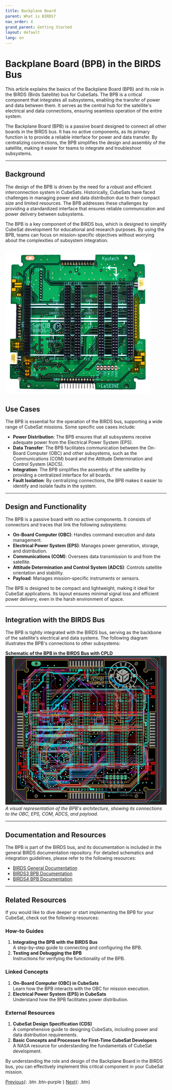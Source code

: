 ```yaml
---
title: Backplane Board
parent: What is BIRDS?
nav_order: 4
grand_parent: Getting Started
layout: default
lang: en
---
```


# Backplane Board (BPB) in the BIRDS Bus

This article explains the basics of the Backplane Board (BPB) and its role in the BIRDS (Birds Satellite) bus for CubeSats. The BPB is a critical component that integrates all subsystems, enabling the transfer of power and data between them. It serves as the central hub for the satellite's electrical and data connections, ensuring seamless operation of the entire system.

The Backplane Board (BPB) is a passive board designed to connect all other boards in the BIRDS bus. It has no active components, as its primary function is to provide a reliable interface for power and data transfer. By centralizing connections, the BPB simplifies the design and assembly of the satellite, making it easier for teams to integrate and troubleshoot subsystems.

---

## Background

The design of the BPB is driven by the need for a robust and efficient interconnection system in CubeSats. Historically, CubeSats have faced challenges in managing power and data distribution due to their compact size and limited resources. The BPB addresses these challenges by providing a standardized interface that ensures reliable communication and power delivery between subsystems.

The BPB is a key component of the BIRDS bus, which is designed to simplify CubeSat development for educational and research purposes. By using the BPB, teams can focus on mission-specific objectives without worrying about the complexities of subsystem integration.

![Backplane Board Photo without CPLD](/assets/images/BPB-Board.png)
---

## Use Cases

The BPB is essential for the operation of the BIRDS bus, supporting a wide range of CubeSat missions. Some specific use cases include:

- **Power Distribution**: The BPB ensures that all subsystems receive adequate power from the Electrical Power System (EPS).
- **Data Transfer**: The BPB facilitates communication between the On-Board Computer (OBC) and other subsystems, such as the Communications (COM) board and the Attitude Determination and Control System (ADCS).
- **Integration**: The BPB simplifies the assembly of the satellite by providing a centralized interface for all boards.
- **Fault Isolation**: By centralizing connections, the BPB makes it easier to identify and isolate faults in the system.

---

## Design and Functionality

The BPB is a passive board with no active components. It consists of connectors and traces that link the following subsystems:

- **On-Board Computer (OBC)**: Handles command execution and data management.
- **Electrical Power System (EPS)**: Manages power generation, storage, and distribution.
- **Communications (COM)**: Oversees data transmission to and from the satellite.
- **Attitude Determination and Control System (ADCS)**: Controls satellite orientation and stability.
- **Payload**: Manages mission-specific instruments or sensors.

The BPB is designed to be compact and lightweight, making it ideal for CubeSat applications. Its layout ensures minimal signal loss and efficient power delivery, even in the harsh environment of space.

---

## Integration with the BIRDS Bus

The BPB is tightly integrated with the BIRDS bus, serving as the backbone of the satellite's electrical and data systems. The following diagram illustrates the BPB's connections to other subsystems:

**Schematic of the BPB in the BIRDS Bus with CPLD**  
![Backplane Board Photo witH CPLD](/assets/images/SBPB-PCB.png)
*A visual representation of the BPB's architecture, showing its connections to the OBC, EPS, COM, ADCS, and payload.*

---

## Documentation and Resources

The BPB is part of the BIRDS bus, and its documentation is included in the general BIRDS documentation repository. For detailed schematics and integration guidelines, please refer to the following resources:

- [BIRDS General Documentation](https://github.com/BIRDSOpenSource/BIRDS-GeneralDocumentation)  
- [BIRDS3 BPB Documentation](https://github.com/BIRDSOpenSource/BIRDS3-BPB)  
- [BIRDS4 BPB Documentation](https://github.com/BIRDSOpenSource/BIRDS4-BPB)

---

## Related Resources

If you would like to dive deeper or start implementing the BPB for your CubeSat, check out the following resources:

### How-to Guides
1. **Integrating the BPB with the BIRDS Bus**  
   A step-by-step guide to connecting and configuring the BPB.
2. **Testing and Debugging the BPB**  
   Instructions for verifying the functionality of the BPB.

### Linked Concepts
1. **On-Board Computer (OBC) in CubeSats**  
   Learn how the BPB interacts with the OBC for mission execution.
2. **Electrical Power System (EPS) in CubeSats**  
   Understand how the BPB facilitates power distribution.

### External Resources
1. **CubeSat Design Specification (CDS)**  
   A comprehensive guide to designing CubeSats, including power and data distribution requirements.
2. **Basic Concepts and Processes for First-Time CubeSat Developers**  
   A NASA resource for understanding the fundamentals of CubeSat development.

By understanding the role and design of the Backplane Board in the BIRDS bus, you can effectively implement this critical component in your CubeSat mission.


[Previous]({{site.url}}/overview/birds/com-page){: .btn .btn-purple }
[Next]({{site.url}}/overview/birds/fab-page){: .btn}